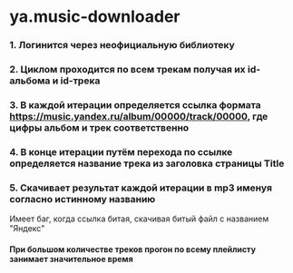 # ya.music-downloader

### 1. Логинится через неофициальную библиотеку
### 2. Циклом проходится по всем трекам получая их id-альбома и id-трека
### 3. В каждой итерации определяется ссылка формата https://music.yandex.ru/album/00000/track/00000, где цифры альбом и трек соответственно
### 4. В конце итерации путём перехода по ссылке определяется название трека из заголовка страницы Title
### 5. Скачивает результат каждой итерации в mp3 именуя согласно истинному названию

Имеет баг, когда ссылка битая, скачивая битый файл с названием "Яндекс"

#### При большом количестве треков прогон по всему плейлисту занимает значительное время
